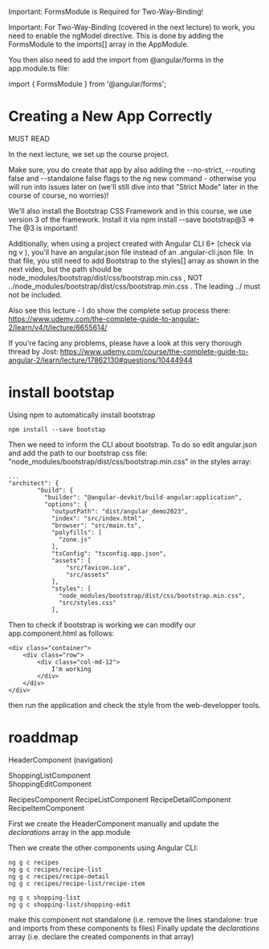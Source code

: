 Important: FormsModule is Required for Two-Way-Binding!

Important: For Two-Way-Binding (covered in the next lecture) to work, you need to enable the ngModel  directive. This is done by adding the FormsModule  to the imports[]  array in the AppModule.

You then also need to add the import from @angular/forms  in the app.module.ts file:

import { FormsModule } from '@angular/forms'; 


# Creating a New App Correctly

MUST READ

In the next lecture, we set up the course project.

Make sure, you do create that app by also adding the --no-strict, --routing false and --standalone false flags to the ng new command - otherwise you will run into issues later on (we'll still dive into that "Strict Mode" later in the course of course, no worries)!

We'll also install the Bootstrap CSS Framework and in this course, we use version 3 of the framework. Install it via npm install --save bootstrap@3  => The @3  is important!

Additionally, when using a project created with Angular CLI 6+ (check via ng v ), you'll have an angular.json  file instead of an .angular-cli.json  file. In that file, you still need to add Bootstrap to the styles[]  array as shown in the next video, but the path should be node_modules/bootstrap/dist/css/bootstrap.min.css , NOT ../node_modules/bootstrap/dist/css/bootstrap.min.css . The leading ../  must not be included.

Also see this lecture - I do show the complete setup process there: https://www.udemy.com/the-complete-guide-to-angular-2/learn/v4/t/lecture/6655614/

If you're facing any problems, please have a look at this very thorough thread by Jost: https://www.udemy.com/course/the-complete-guide-to-angular-2/learn/lecture/17862130#questions/10444944

# install bootstap

Using npm to automatically iinstall bootstrap
```
npm install --save bootstap
```

Then we need to inform the CLI about bootstrap. To do so edit angular.json and add the path to
our bootstrap css file:
"node_modules/bootstrap/dist/css/bootstrap.min.css" in the styles array:

```
...
"architect": {
        "build": {
          "builder": "@angular-devkit/build-angular:application",
          "options": {
            "outputPath": "dist/angular_demo2023",
            "index": "src/index.html",
            "browser": "src/main.ts",
            "polyfills": [
              "zone.js"
            ],
            "tsConfig": "tsconfig.app.json",
            "assets": [
                "src/favicon.ico",
                "src/assets"
            ],
            "styles": [
              "node_modules/bootstrap/dist/css/bootstrap.min.css",
              "src/styles.css"
            ],
```

Then to check if bootstrap is working we can modify our app.component.html as follows:

```
<div class="container">
    <div class="row">
        <div class="col-md-12">
            I'm working
        </div>
    </div>
</div>
```

then run the application and check the style from the web-developper tools.


# roaddmap

HeaderComponent (navigation)

ShoppingListComponent         
ShoppingEditComponent      

RecipesComponent 
RecipeListComponent
RecipeDetailComponent
RecipeItemComponent


First we create the HeaderComponent manually and update the _declarations_ array in the app.module

Then we create the other components using Angular CLI:
```
ng g c recipes
ng g c recipes/recipe-list
ng g c recipes/recipe-detail
ng g c recipes/recipe-list/recipe-item

ng g c shopping-list
ng g c shopping-list/shopping-edit
```

make this component not standalone (i.e. remove the lines standalone: true and imports from these components ts files)
Finally update the _declarations_ array (i.e. declare the created components in that array)